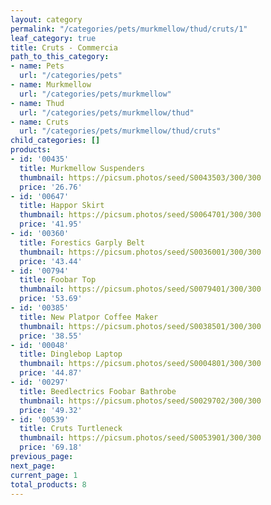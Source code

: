 ```yaml
---
layout: category
permalink: "/categories/pets/murkmellow/thud/cruts/1"
leaf_category: true
title: Cruts - Commercia
path_to_this_category:
- name: Pets
  url: "/categories/pets"
- name: Murkmellow
  url: "/categories/pets/murkmellow"
- name: Thud
  url: "/categories/pets/murkmellow/thud"
- name: Cruts
  url: "/categories/pets/murkmellow/thud/cruts"
child_categories: []
products:
- id: '00435'
  title: Murkmellow Suspenders
  thumbnail: https://picsum.photos/seed/S0043503/300/300
  price: '26.76'
- id: '00647'
  title: Happor Skirt
  thumbnail: https://picsum.photos/seed/S0064701/300/300
  price: '41.95'
- id: '00360'
  title: Forestics Garply Belt
  thumbnail: https://picsum.photos/seed/S0036001/300/300
  price: '43.44'
- id: '00794'
  title: Foobar Top
  thumbnail: https://picsum.photos/seed/S0079401/300/300
  price: '53.69'
- id: '00385'
  title: New Platpor Coffee Maker
  thumbnail: https://picsum.photos/seed/S0038501/300/300
  price: '38.55'
- id: '00048'
  title: Dinglebop Laptop
  thumbnail: https://picsum.photos/seed/S0004801/300/300
  price: '44.87'
- id: '00297'
  title: Beedlectrics Foobar Bathrobe
  thumbnail: https://picsum.photos/seed/S0029702/300/300
  price: '49.32'
- id: '00539'
  title: Cruts Turtleneck
  thumbnail: https://picsum.photos/seed/S0053901/300/300
  price: '69.18'
previous_page: 
next_page: 
current_page: 1
total_products: 8
---
```

